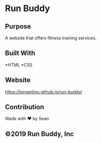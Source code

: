 # Run Buddy

## Purpose

A website that offers fitness training services.

## Built With

*HTML
*CSS

## Website

https://lernantino.github.io/run-buddy/

## Contribution

Wade with ♥︎ by Sean

## ©2019 Run Buddy, Inc

